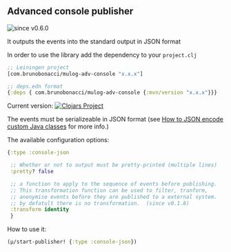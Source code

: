 ## Advanced console publisher
![since v0.6.0](https://img.shields.io/badge/since-v0.6.0-brightgreen)

It outputs the events into the standard output in JSON format

In order to use the library add the dependency to your `project.clj`

``` clojure
;; Leiningen project
[com.brunobonacci/mulog-adv-console "x.x.x"]

;; deps.edn format
{:deps { com.brunobonacci/mulog-adv-console {:mvn/version "x.x.x"}}}
```
Current version: [![Clojars Project](https://img.shields.io/clojars/v/com.brunobonacci/mulog-adv-console.svg)](https://clojars.org/com.brunobonacci/mulog-adv-console)

The events must be serializeable in JSON format (see [How to JSON encode custom Java classes](../json-encode.md) for more info.)

The available configuration options:

``` clojure
{:type :console-json

 ;; Whether or not to output must be pretty-printed (multiple lines)
 :pretty? false

 ;; a function to apply to the sequence of events before publishing.
 ;; This transformation function can be used to filter, tranform,
 ;; anonymise events before they are published to a external system.
 ;; by defatult there is no transformation.  (since v0.1.8)
 :transform identity
 }
```

How to use it:

``` clojure
(μ/start-publisher! {:type :console-json})
```
